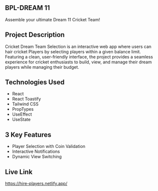 ## BPL-DREAM 11
Assemble your ultimate Dream 11 Cricket Team!


## Project Description
Cricket Dream Team Selection is an interactive web app where users can hair cricket Players by selecting players within a given balance limit. Featuring a clean, user-friendly interface, the project provides a seamless experience for cricket enthusiasts to build, view, and manage their dream players while managing their budget.


## Technologies Used
- React 
- React Toastify 
- Tailwind CSS 
- PropTypes 
- UseEffect
- UseState


## 3 Key Features
- Player Selection with Coin Validation
- Interactive Notifications
- Dynamic View Switching


## Live Link
https://hire-players.netlify.app/


